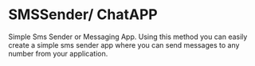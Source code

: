 # SMSSender/ ChatAPP
 Simple Sms Sender or Messaging App.
Using this method you can easily create a simple sms sender app where you can send messages to any number from your application.

